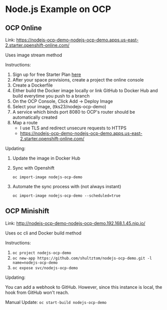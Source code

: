 # Node.js Example on OCP

## OCP Online

Link: https://nodejs-ocp-demo-nodejs-ocp-demo.apps.us-east-2.starter.openshift-online.com/

Uses image stream method

Instructions:

1. Sign up for free Starter Plan [here](https://www.openshift.com/products/pricing/)
2. After your space provisions, create a project the online console
3. Create a Dockerfile
4. Either build the Docker image locally or link GitHub to Docker Hub and build everytime you push to a branch
5. On the OCP Console, Click Add -> Deploy Image
6. Select your image, (tks23/nodejs-ocp-demo)
7. A service which binds port 8080 to OCP's router should be automatically created
8. Map a route
   - I use TLS and redirect unsecure requests to HTTPS
   - https://nodejs-ocp-demo-nodejs-ocp-demo.apps.us-east-2.starter.openshift-online.com/

Updating:

1. Update the image in Docker Hub
2. Sync with Openshift

   `oc import-image nodejs-ocp-demo`

3. Automate the sync process with (not always instant)

   `oc import-image nodejs-ocp-demo --scheduled=true`

## OCP Minishift

Link: http://nodejs-ocp-demo-nodejs-ocp-demo.192.168.1.45.nip.io/

Uses oc cli and Docker build method

Instructions:

1. `oc project nodejs-ocp-demo`
2. `oc new-app https://github.com/shultztom/nodejs-ocp-demo.git -l name=nodejs-ocp-demo`
3. `oc expose svc/nodejs-ocp-demo`

Updating:

You can add a webhook to GitHub. However, since this instance is local, the hook from GitHub won't reach.

Manual Update: `oc start-build nodejs-ocp-demo`
